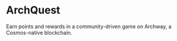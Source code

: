 # ArchQuest
Earn points and rewards in a community-driven game on Archway, a Cosmos-native blockchain.
